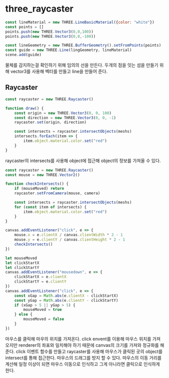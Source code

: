 # three_raycaster

```jsx
const lineMaterial = new THREE.LineBasicMaterial({color: "white"})
const points = []
points.push(new THREE.Vector3(0,0,100))
points.push(new THREE.Vector3(0,0,-100))

const lineGeometry = new THREE.BufferGeometry().setFromPoints(points)
const guide = new THREE.Line(lingGeometry, lineMaterial)
scene.add(guide)
```

물체를 감지하는걸 확인하기 위해 임의의 선을 만든다. 두개의 점을 잇는 섬을 만들기 위해 vector3를 사용해 벡터를 만들고 line을 만들어 준다.

## Raycaster

```jsx
const raycaster = new THREE.Raycaster()

function draw() {
    const origin = new THREE.Vector3(0, 0, 100)
    const direction = new THREE.Vector3(0, 0, -1)
    raycaster.set(origin, direction)

    const intersects = raycaster.intersectObjects(meshs)
    intersects.forEach(item => {
        item.object.material.color.set("red")
    }
}
```

raycaster의 intersects를 사용해 object에 접근해 object의 정보를 가져올 수 있다. 

```jsx
const raycaster = new THREE.Raycaster()
const mouse = new THREE.Vector2()

function checkIntersects() {
    if (mouseMoved) return
    raycaster.setFromCamera(mouse, camera)

    const intersects = raycaster.intersectObjects(meshs)
    for (const item of intersects) {
        item.object.material.color.set("red")
    }
}

canvas.addEventListener("click", e => {
    mouse.x = e.clientX / canvas.clientWidth * 2 - 1
    mouse.y = e.clientY / canvas.clientHeight * 2 - 1
    checkIntersects()
})

let mouseMoved
let clickStartX
let clickStartY
canvas.addEventListener("mousedown", e => {
    clickStartX = e.clientX
    clickStartY = e.clientY
})
canvas.addEventListener("click", e => {
    const xGap = Math.abs(e.clientX - clickStartX)
    const yGap = Math.abs(e.clientY - clickStartY)
    if (xGap > 5 || yGap > 5) {
        mouseMoved = true
    } else { 
        mouseMoved = false
    }
})
```

마우스를 클릭해 마우의 위치를 가져온다. click envent를 이용해 마우스 위치를 가져오지만 renderer의 좌표와 일치해야 하기 때문에 canvas의 크기를 가져와 정규화를 해준다.  click 이벤트 함수를 만들고 raycaster를 사용해 마우스가 클릭된 곳의 object를 intersect를 통해 접근한다. 마우스의 드래그를 방지 할 수 있다. 마우스의 이동 거리를 계산해 일정 이상이 되면 마우스 이동으로 인식하고 그게 아니라면 클릭으로 인식하게 한다.
